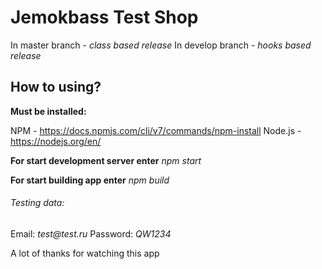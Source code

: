 # Jemokbass Test Shop

In master branch - _class based release_
In develop branch - _hooks based release_

## How to using?

**Must be installed:**

NPM - https://docs.npmjs.com/cli/v7/commands/npm-install
Node.js - https://nodejs.org/en/

**For start development server enter** _npm start_

**For start building app enter** _npm build_

###### Testing data:

Email: _test@test.ru_
Password: _QW1234_

A lot of thanks for watching this app

